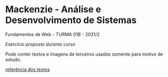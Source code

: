 # Mackenzie - Análise e Desenvolvimento de Sistemas

Fundamentos de Web - TURMA 01B - 2021/2

_Exercício proposto durante curso_

Pode conter textos e imagens de terceiros usados somente para motivo de estudo.

[referência dos textos](https://gaea.com.br/voce-conhece-bem-as-principais-areas-de-ti/)

